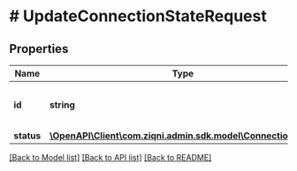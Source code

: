 # # UpdateConnectionStateRequest

## Properties

Name | Type | Description | Notes
------------ | ------------- | ------------- | -------------
**id** | **string** | A unique system generated identifier |
**status** | [**\OpenAPI\Client\com.ziqni.admin.sdk.model\ConnectionState**](ConnectionState.md) |  |

[[Back to Model list]](../../README.md#models) [[Back to API list]](../../README.md#endpoints) [[Back to README]](../../README.md)
